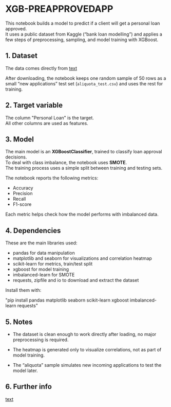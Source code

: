 # XGB-PREAPPROVEDAPP

This notebook builds a model to predict if a client will get a personal loan approved.  
It uses a public dataset from Kaggle (“bank loan modelling”) and applies a few steps of preprocessing, sampling, and model training with XGBoost.

## 1. Dataset
The data comes directly from
[text](https://www.kaggle.com/datasets/itsmesunil/bank-loan-modelling)

After downloading, the notebook keeps one random sample of 50 rows as a small “new applications” test set (`aliquota_test.csv`) and uses the rest for training.

## 2. Target variable
The column "Personal Loan" is the target.  
All other columns are used as features.

## 3. Model
The main model is an **XGBoostClassifier**, trained to classify loan approval decisions.  
To deal with class imbalance, the notebook uses **SMOTE**.  
The training process uses a simple split between training and testing sets.

The notebook reports the following metrics:
- Accuracy  
- Precision  
- Recall  
- F1-score  

Each metric helps check how the model performs with imbalanced data.

## 4. Dependencies
These are the main libraries used:
- pandas for data manipulation  
- matplotlib and seaborn for visualizations and correlation heatmap  
- scikit-learn for metrics, train/test split  
- xgboost for model training  
- imbalanced-learn for SMOTE  
- requests, zipfile and io  to download and extract the dataset  

Install them with:

"pip install pandas matplotlib seaborn scikit-learn xgboost imbalanced-learn requests"

## 5. Notes

- The dataset is clean enough to work directly after loading, no major preprocessing is required.

- The heatmap is generated only to visualize correlations, not as part of model training.

- The “aliquota” sample simulates new incoming applications to test the model later.

## 6. Further info
[text](https://www.kaggle.com/datasets/itsmesunil/bank-loan-modelling)